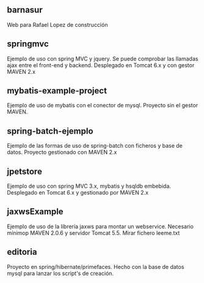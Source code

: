 ## barnasur ##
Web para Rafael Lopez de construcción

## springmvc ##
Ejemplo de uso con spring MVC y jquery. Se puede comprobar las llamadas ajax entre el front-end y backend. Desplegado en Tomcat 6.x y con gestor MAVEN 2.x

## mybatis-example-project ##
Ejemplo de uso de mybatis con el conector de mysql. Proyecto sin el gestor MAVEN.

## spring-batch-ejemplo ##
Ejemplo de las formas de uso de spring-batch con ficheros y base de datos. Proyecto gestionado con MAVEN 2.x

## jpetstore ##
Ejemplo de uso con spring MVC 3.x, mybatis y hsqldb embebida. Desplegado en Tomcat 6.x y gestionado por MAVEN 2.x

## jaxwsExample ##
Ejemplo de uso de la librería jaxws para montar un webservice. Necesario mínimop MAVEN 2.0.6 y servidor Tomcat 5.5. Mirar fichero leeme.txt

## editoria ##
Proyecto en spring/hibernate/primefaces. Hecho con la base de datos mysql para lanzar los script's de creación.
